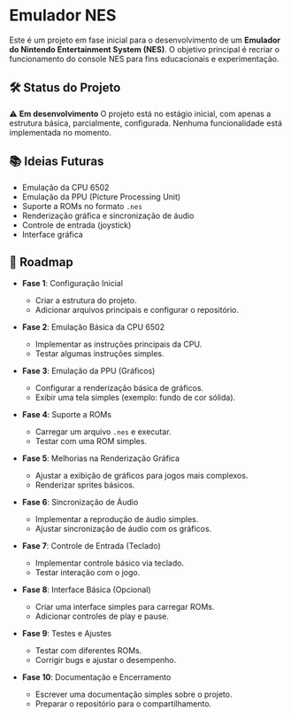# Emulador NES

Este é um projeto em fase inicial para o desenvolvimento de um **Emulador do Nintendo Entertainment System (NES)**. O objetivo principal é recriar o funcionamento do console NES para fins educacionais e experimentação.

## 🛠️ Status do Projeto

⚠️ **Em desenvolvimento**
O projeto está no estágio inicial, com apenas a estrutura básica, parcialmente, configurada. Nenhuma funcionalidade está implementada no momento.

## 📚 Ideias Futuras

- Emulação da CPU 6502
- Emulação da PPU (Picture Processing Unit)
- Suporte a ROMs no formato `.nes`
- Renderização gráfica e sincronização de áudio
- Controle de entrada (joystick)
- Interface gráfica

## 📅 Roadmap

- **Fase 1**: Configuração Inicial
  - Criar a estrutura do projeto.
  - Adicionar arquivos principais e configurar o repositório.

- **Fase 2**: Emulação Básica da CPU 6502
  - Implementar as instruções principais da CPU.
  - Testar algumas instruções simples.

- **Fase 3**: Emulação da PPU (Gráficos)
  - Configurar a renderização básica de gráficos.
  - Exibir uma tela simples (exemplo: fundo de cor sólida).

- **Fase 4**: Suporte a ROMs
  - Carregar um arquivo `.nes` e executar.
  - Testar com uma ROM simples.

- **Fase 5**: Melhorias na Renderização Gráfica
  - Ajustar a exibição de gráficos para jogos mais complexos.
  - Renderizar sprites básicos.

- **Fase 6**: Sincronização de Áudio
  - Implementar a reprodução de áudio simples.
  - Ajustar sincronização de áudio com os gráficos.

- **Fase 7**: Controle de Entrada (Teclado)
  - Implementar controle básico via teclado.
  - Testar interação com o jogo.

- **Fase 8**: Interface Básica (Opcional)
  - Criar uma interface simples para carregar ROMs.
  - Adicionar controles de play e pause.

- **Fase 9**: Testes e Ajustes
  - Testar com diferentes ROMs.
  - Corrigir bugs e ajustar o desempenho.

- **Fase 10**: Documentação e Encerramento
  - Escrever uma documentação simples sobre o projeto.
  - Preparar o repositório para o compartilhamento.



